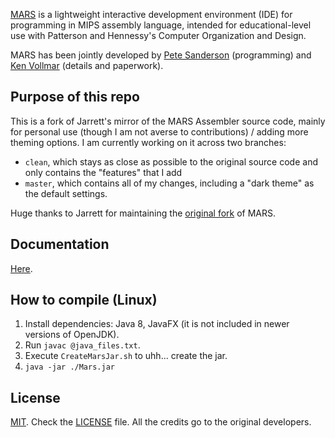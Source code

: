 [MARS](http://courses.missouristate.edu/KenVollmar/MARS/index.htm) is a lightweight interactive development environment (IDE) for programming in MIPS assembly language, intended for educational-level use with Patterson and Hennessy's Computer Organization and Design.

MARS has been jointly developed by [Pete Sanderson](http://faculty.otterbein.edu/PSanderson/) (programming) and [Ken Vollmar](http://courses.missouristate.edu/KenVollmar/) (details and paperwork).

## Purpose of this repo

This is a fork of Jarrett's mirror of the MARS Assembler source code, mainly for personal use (though I am not averse to contributions) / adding more theming options. I am currently working on it across two branches:

- `clean`, which stays as close as possible to the original source code and only contains the "features" that I add
- `master`, which contains all of my changes, including a "dark theme" as the default settings.

Huge thanks to Jarrett for maintaining the [original fork](https://github.com/JarrettBillingsley/MARS_Assembler) of MARS.

## Documentation

[Here](http://courses.missouristate.edu/KenVollmar/MARS/Help/MarsHelpIntro.html).

## How to compile (Linux)

1. Install dependencies: Java 8, JavaFX (it is not included in newer versions of OpenJDK).
2. Run `javac @java_files.txt`.
3. Execute `CreateMarsJar.sh` to uhh... create the jar.
4. `java -jar ./Mars.jar`

## License

[MIT](http://www.opensource.org/licenses/mit-license.html). Check the [LICENSE](https://github.com/adolphenom/MARS_Assembler/blob/master/LICENSE) file. All the credits go to the original developers.
